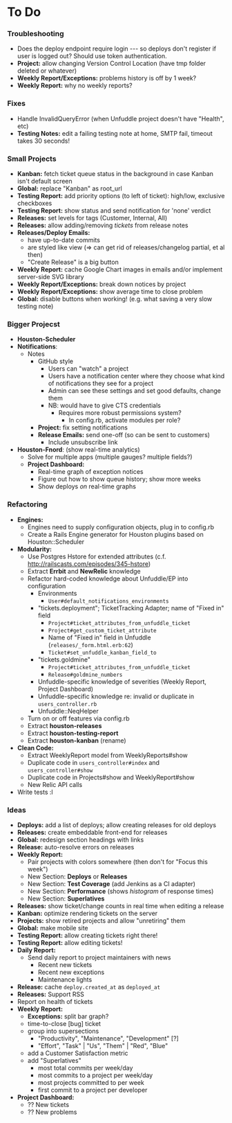 # To Do

### Troubleshooting

 - Does the deploy endpoint require login --- so deploys don't register if user is logged out? Should use token authentication.
 - **Project:** allow changing Version Control Location (have tmp folder deleted or whatever)
 - **Weekly Report/Exceptions:** problems history is off by 1 week?
 - **Weekly Report:** why no weekly reports?

### Fixes

 - Handle InvalidQueryError (when Unfuddle project doesn't have "Health", etc)
 - **Testing Notes:** edit a failing testing note at home, SMTP fail, timeout takes 30 seconds!

### Small Projects

 - **Kanban:** fetch ticket queue status in the background in case Kanban isn't default screen
 - **Global:** replace "Kanban" as root_url
 - **Testing Report:** add priority options (to left of ticket): high/low, exclusive checkboxes
 - **Testing Report:** show status and send notification for 'none' verdict
 - **Releases:** set levels for tags (Customer, Internal, All)
 - **Releases:** allow adding/removing _tickets_ from release notes
 - **Releases/Deploy Emails:**
   - have up-to-date commits
   - are styled like view (=> can get rid of releases/changelog partial, et al then)
   - "Create Release" is a big button
 - **Weekly Report:** cache Google Chart images in emails and/or implement server-side SVG library
 - **Weekly Report/Exceptions:** break down notices by project
 - **Weekly Report/Exceptions:** show average time to close problem
 - **Global:** disable buttons when working! (e.g. what saving a very slow testing note)

### Bigger Projecst

 - **Houston-Scheduler**
 - **Notifications**:
   - Notes
     - GitHub style
       - Users can "watch" a project
       - Users have a notification center where they choose what kind of notifications they see for a project
       - Admin can see these settings and set good defaults, change them
       - NB: would have to give CTS credentials
         - Requires more robust permissions system?
           - In config.rb, activate modules per role?
     - **Project:** fix setting notifications
     - **Release Emails:** send one-off (so can be sent to customers)
       - Include unsubscribe link
 - **Houston-Fnord**: (show real-time analytics)
   - Solve for multiple apps (multiple gauges? multiple fields?)
   - **Project Dashboard:**
     - Real-time graph of exception notices
     - Figure out how to show queue history; show more weeks
     - Show deploys _on_ real-time graphs
    
   
### Refactoring

 - **Engines:**
   - Engines need to supply configuration objects, plug in to config.rb
   - Create a Rails Engine generator for Houston plugins based on Houston::Scheduler
 - **Modularity:**
   - Use Postgres Hstore for extended attributes (c.f. http://railscasts.com/episodes/345-hstore)
   - Extract **Errbit** and **NewRelic** knowledge
   - Refactor hard-coded knowledge about Unfuddle/EP into configuration
     - Environments
       - `User#default_notifications_environments`
     - "tickets.deployment"; TicketTracking Adapter; name of "Fixed in" field
       - `Project#ticket_attributes_from_unfuddle_ticket`
       - `Project#get_custom_ticket_attribute`
       - Name of "Fixed in" field in Unfuddle (`releases/_form.html.erb:62`)
       - `Ticket#set_unfuddle_kanban_field_to`
     - "tickets.goldmine"
       - `Project#ticket_attributes_from_unfuddle_ticket`
       - `Release#goldmine_numbers`
     - Unfuddle-specific knowledge of severities (Weekly Report, Project Dashboard)
     - Unfuddle-specific knowledge re: invalid or duplicate in `users_controller.rb`
     - Unfuddle::NeqHelper
   - Turn on or off features via config.rb
   - Extract **houston-releases**
   - Extract **houston-testing-report**
   - Extract **houston-kanban** (rename)
 - **Clean Code:**
   - Extract WeeklyReport model from WeeklyReports#show
   - Duplicate code in `users_controller#index` and `users_controller#show`
   - Duplicate code in Projects#show and WeeklyReport#show
   - New Relic API calls
 - Write tests :l

### Ideas

 - **Deploys:** add a list of deploys; allow creating releases for old deploys
 - **Releases:** create embeddable front-end for releases
 - **Global:** redesign section headings with links
 - **Release:** auto-resolve errors on releases
 - **Weekly Report:**
   - Pair projects with colors somewhere (then don't for "Focus this week")
   - New Section: **Deploys** or **Releases**
   - New Section: **Test Coverage** (add Jenkins as a CI adapter)
   - New Section: **Performance** (shows _histogram_ of response times)
   - New Section: **Superlatives**
 - **Releases:** show ticket/change counts in real time when editing a release
 - **Kanban:** optimize rendering tickets on the server
 - **Projects:** show retired projects and allow "unretiring" them
 - **Global:** make mobile site
 - **Testing Report:** allow creating tickets right there!
 - **Testing Report:** allow editing tickets!
 - **Daily Report:**
   - Send daily report to project maintainers with news
     - Recent new tickets
     - Recent new exceptions
     - Maintenance lights
 - **Release:** cache `deploy.created_at` as `deployed_at`
 - **Releases:** Support RSS
 - Report on health of tickets
 - **Weekly Report:**
   - **Exceptions:** split bar graph?
   - time-to-close [bug] ticket
   - group into supersections
     - "Productivity", "Maintenance", "Development" [?]
     - "Effort", "Task" | "Us", "Them" | "Red", "Blue"
   - add a Customer Satisfaction metric
   - add "Superlatives"
     - most total commits per week/day
     - most commits to a project per week/day
     - most projects committed to per week
     - first commit to a project per developer
 - **Project Dashboard:**
   - ?? New tickets
   - ?? New problems
